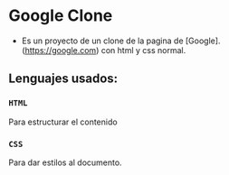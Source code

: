 Google Clone
===
* Es un proyecto de un clone de la pagina de [Google].(https://google.com) con html y css normal.
## Lenguajes usados:

### `HTML` 

Para estructurar el contenido

### `CSS`

Para dar estilos al documento.